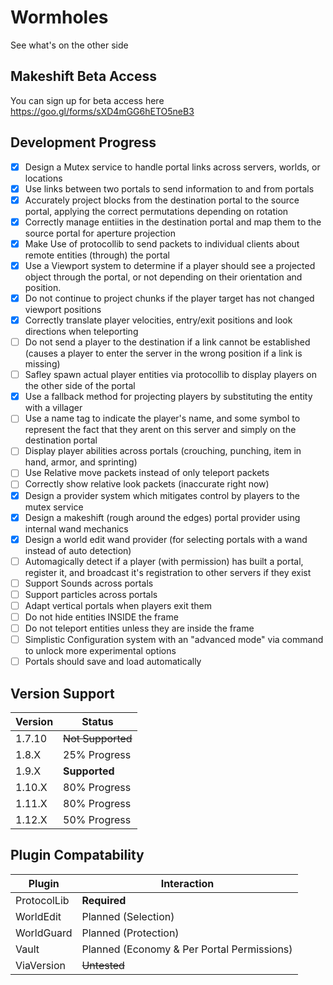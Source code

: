 # Wormholes
See what's on the other side

## Makeshift Beta Access
You can sign up for beta access here https://goo.gl/forms/sXD4mGG6hETO5neB3

## Development Progress
- [x] Design a Mutex service to handle portal links across servers, worlds, or locations
- [x] Use links between two portals to send information to and from portals
- [x] Accurately project blocks from the destination portal to the source portal, applying the correct permutations depending on rotation
- [x] Correctly manage entiities in the destination portal and map them to the source portal for aperture projection
- [x] Make Use of protocollib to send packets to individual clients about remote entities (through) the portal
- [x] Use a Viewport system to determine if a player should see a projected object through the portal, or not depending on their orientation and position.
- [x] Do not continue to project chunks if the player target has not changed viewport positions
- [x] Correctly translate player velocities, entry/exit positions and look directions when teleporting
- [ ] Do not send a player to the destination if a link cannot be established (causes a player to enter the server in the wrong position if a link is missing)
- [ ] Safley spawn actual player entities via protocollib to display players on the other side of the portal
- [x] Use a fallback method for projecting players by substituting the entity with a villager
- [ ] Use a name tag to indicate the player's name, and some symbol to represent the fact that they arent on this server and simply on the destination portal
- [ ] Display player abilities across portals (crouching, punching, item in hand, armor, and sprinting)
- [ ] Use Relative move packets instead of only teleport packets
- [ ] Correctly show relative look packets (inaccurate right now)
- [x] Design a provider system which mitigates control by players to the mutex service
- [x] Design a makeshift (rough around the edges) portal provider using internal wand mechanics
- [x] Design a world edit wand provider (for selecting portals with a wand instead of auto detection)
- [ ] Automagically detect if a player (with permission) has built a portal, register it, and broadcast it's registration to other servers if they exist
- [ ] Support Sounds across portals
- [ ] Support particles across portals
- [ ] Adapt vertical portals when players exit them
- [ ] Do not hide entities INSIDE the frame
- [ ] Do not teleport entities unless they are inside the frame
- [ ] Simplistic Configuration system with an "advanced mode" via command to unlock more experimental options
- [ ] Portals should save and load automatically

## Version Support
| Version | Status    |
|---------|-----------|
| 1.7.10  | ~~Not Supported~~   |
| 1.8.X   | 25% Progress   |
| 1.9.X   | **Supported** |
| 1.10.X  | 80% Progress   |
| 1.11.X  | 80% Progress   |
| 1.12.X  | 50% Progress   |

## Plugin Compatability
| Plugin      | Interaction                                |
|-------------|--------------------------------------------|
| ProtocolLib | **Required**                                   |
| WorldEdit   | Planned (Selection)                        |
| WorldGuard  | Planned (Protection)                       |
| Vault       | Planned (Economy & Per Portal Permissions) |
| ViaVersion  | ~~Untested~~                                   |
